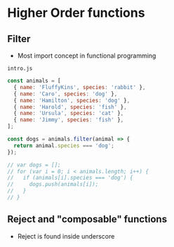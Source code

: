 # Higher Order functions
## Filter
* Most import concept in functional programming

`intro.js`

```js
const animals = [
  { name: 'FluffyKins', species: 'rabbit' },
  { name: 'Caro', species: 'dog' },
  { name: 'Hamilton', species: 'dog' },
  { name: 'Harold', species: 'fish' },
  { name: 'Ursula', species: 'cat' },
  { name: 'Jimmy', species: 'fish' },
];

const dogs = animals.filter(animal => {
  return animal.species === 'dog';
});

// var dogs = [];
// for (var i = 0; i < animals.length; i++) {
//   if (animals[i].species === 'dog') {
//     dogs.push(animals[i]);
//   }
// }
```

## Reject and "composable" functions
* Reject is found inside underscore
